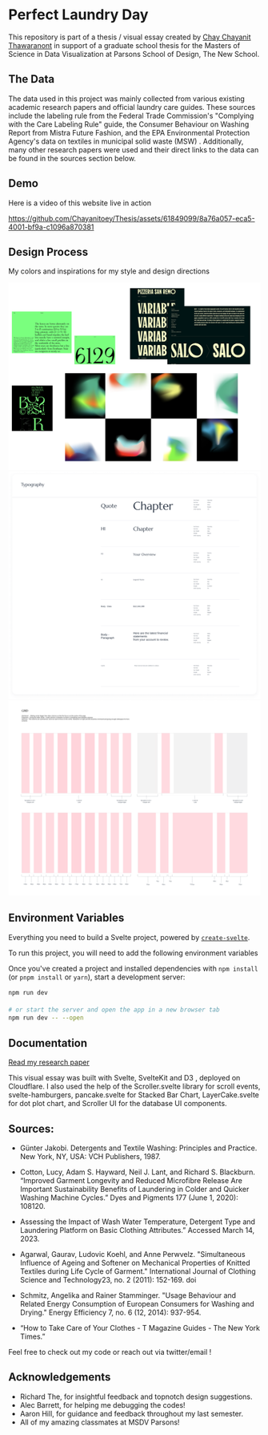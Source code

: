 # Perfect Laundry Day

This repository is part of a thesis / visual essay created
by [Chay Chayanit Thawaranont](https://chayanitoey.com/) in support of a graduate school thesis for the Masters of Science in Data Visualization at Parsons School of Design, The New School.

## The Data

The data used in this project was mainly collected from various existing academic research papers and official laundry care guides. These sources include the labeling rule from the Federal Trade Commission's "Complying with the Care Labeling Rule" guide, the Consumer Behaviour on Washing Report from Mistra Future Fashion, and the EPA Environmental Protection Agency's data on textiles in municipal solid waste (MSW) . Additionally, many other research papers were used and their direct links to the data can be found in the sources section below.

## Demo

Here is a video of this website live in action


https://github.com/Chayanitoey/Thesis/assets/61849099/8a76a057-eca5-4001-bf9a-c1096a870381



## Design Process

My colors and inspirations for my style and design directions

![Moodboard showing colors and typography inspirations](https://github.com/Chayanitoey/Thesis/blob/3581c8f6e732e7a217ca7954d559da39b6479df5/static/Moodboard.png)
![Typography sheet for this project](https://github.com/Chayanitoey/Thesis/blob/3581c8f6e732e7a217ca7954d559da39b6479df5/static/Typography.png)
![Grid design for this project](https://github.com/Chayanitoey/Thesis/blob/3581c8f6e732e7a217ca7954d559da39b6479df5/static/Frame_grid.png)

## Environment Variables

Everything you need to build a Svelte project, powered by [`create-svelte`](https://github.com/sveltejs/kit/tree/master/packages/create-svelte).

To run this project, you will need to add the following environment variables

Once you've created a project and installed dependencies with `npm install` (or `pnpm install` or `yarn`), start a development server:

```bash
npm run dev

# or start the server and open the app in a new browser tab
npm run dev -- --open
```

## Documentation

[Read my research paper](https://linktodocumentation)

This visual essay was built with Svelte, SvelteKit and D3 , deployed on Cloudflare. I also used the help of the Scroller.svelte library for scroll events, svelte-hamburgers, pancake.svelte for Stacked Bar Chart, LayerCake.svelte for dot plot chart, and Scroller UI for the database UI components.

## Sources:

- Günter Jakobi. Detergents and Textile Washing: Principles and Practice. New York, NY, USA: VCH Publishers, 1987.

- Cotton, Lucy, Adam S. Hayward, Neil J. Lant, and Richard S. Blackburn. “Improved Garment Longevity and Reduced Microfibre Release Are Important Sustainability Benefits of Laundering in Colder and Quicker Washing Machine Cycles.” Dyes and Pigments 177 (June 1, 2020): 108120.

- Assessing the Impact of Wash Water Temperature, Detergent Type and Laundering Platform on Basic Clothing Attributes.” Accessed March 14, 2023.

- Agarwal, Gaurav, Ludovic Koehl, and Anne Perwvelz. "Simultaneous Influence of Ageing and Softener on Mechanical Properties of Knitted Textiles during Life Cycle of Garment." International Journal of Clothing Science and Technology23, no. 2 (2011): 152-169. doi

- Schmitz, Angelika and Rainer Stamminger. "Usage Behaviour and Related Energy Consumption of European Consumers for Washing and Drying." Energy Efficiency 7, no. 6 (12, 2014): 937-954.

- “How to Take Care of Your Clothes - T Magazine Guides - The New York Times.”

Feel free to check out my code or reach out via twitter/email !

## Acknowledgements

- Richard The, for insightful feedback and topnotch design suggestions.
- Alec Barrett, for helping me debugging the codes!
- Aaron Hill, for guidance and feedback throughout my last semester.
- All of my amazing classmates at MSDV Parsons!
